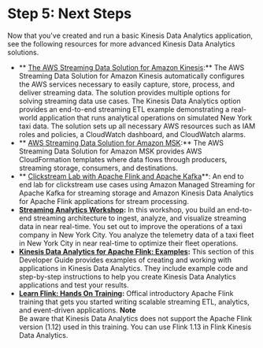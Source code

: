 # Step 5: Next Steps<a name="getting-started-next-steps-1-13"></a>

Now that you've created and run a basic Kinesis Data Analytics application, see the following resources for more advanced Kinesis Data Analytics solutions\.
+ ** [ The AWS Streaming Data Solution for Amazon Kinesis](https://aws.amazon.com/solutions/implementations/aws-streaming-data-solution-for-amazon-kinesis/):** The AWS Streaming Data Solution for Amazon Kinesis automatically configures the AWS services necessary to easily capture, store, process, and deliver streaming data\. The solution provides multiple options for solving streaming data use cases\. The Kinesis Data Analytics option provides an end\-to\-end streaming ETL example demonstrating a real\-world application that runs analytical operations on simulated New York taxi data\. The solution sets up all necessary AWS resources such as IAM roles and policies, a CloudWatch dashboard, and CloudWatch alarms\.
+ ** [AWS Streaming Data Solution for Amazon MSK](https://aws.amazon.com/solutions/implementations/aws-streaming-data-solution-for-amazon-msk/):** The AWS Streaming Data Solution for Amazon MSK provides AWS CloudFormation templates where data flows through producers, streaming storage, consumers, and destinations\. 
+ ** [ Clickstream Lab with Apache Flink and Apache Kafka](https://amazonmsk-labs.workshop.aws/en/mskkdaflinklab.html)**: An end to end lab for clickstream use cases using Amazon Managed Streaming for Apache Kafka for streaming storage and Amazon Kinesis Data Analytics for Apache Flink applications for stream processing\.
+ **[Streaming Analytics Workshop](https://streaming-analytics.workshop.aws):** In this workshop, you build an end\-to\-end streaming architecture to ingest, analyze, and visualize streaming data in near real\-time\. You set out to improve the operations of a taxi company in New York City\. You analyze the telemetry data of a taxi fleet in New York City in near real\-time to optimize their fleet operations\.
+ **[Kinesis Data Analytics for Apache Flink: Examples](examples.md):** This section of this Developer Guide provides examples of creating and working with applications in Kinesis Data Analytics\. They include example code and step\-by\-step instructions to help you create Kinesis Data Analytics applications and test your results\.
+ **[Learn Flink: Hands On Training](https://ci.apache.org/projects/flink/flink-docs-master/learn-flink/):** Offical introductory Apache Flink training that gets you started writing scalable streaming ETL, analytics, and event\-driven applications\.
**Note**  
Be aware that Kinesis Data Analytics does not support the Apache Flink version \(1\.12\) used in this training\. You can use Flink 1\.13 in Flink Kinesis Data Analytics\. 